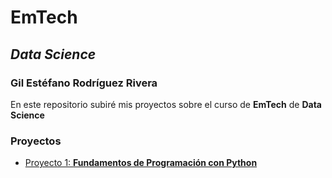 # EmTech
## _Data Science_
### Gil Estéfano Rodríguez Rivera

En este repositorio subiré mis proyectos sobre el curso de __EmTech__ de __Data Science__

### Proyectos
- [Proyecto 1: __Fundamentos de Programación con Python__](Proyecto_1/Readme.md)
